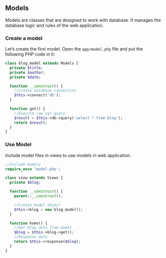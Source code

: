 ## Models

  Models are classes that are designed to work with database. It manages the database logic and rules of the web application.

### Create a model

  Let’s create the first model. Open the `app/model.php` file and put the following PHP code in it:

```php
class blog_model extends Models {
  private $title;
  private $author;
  private $date;

  function __construct() {
    //Create database connection
    $this->connect('db');
  }

  function get() {
    //Execute raw sql query
    $result = $this->db->query('select * from blog');
    return $result;
  }
}
```

### Use Model

  Include model files in views to use models in web application.

```php
//Include models
require_once 'model.php';

class view extends Views {
  private $blog;

  function __construct() {
    parent::__construct();

    //Create model object
    $this->blog = new blog_model();
  }

  function home() {
    //Get blog data from model
    $blog = $this->blog->get();
    //Response data
    return $this->response($blog);
  }
}
```
